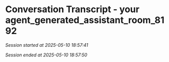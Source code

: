 # Conversation Transcript - your agent_generated_assistant_room_8192

*Session started at 2025-05-10 18:57:41*

*Session ended at 2025-05-10 18:57:50*
